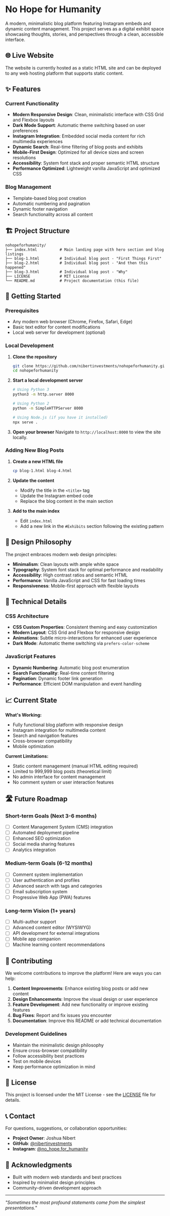 # No Hope for Humanity

A modern, minimalistic blog platform featuring Instagram embeds and dynamic content management. This project serves as a digital exhibit space showcasing thoughts, stories, and perspectives through a clean, accessible interface.

## 🌐 Live Website

The website is currently hosted as a static HTML site and can be deployed to any web hosting platform that supports static content.

## ✨ Features

### Current Functionality
- **Modern Responsive Design**: Clean, minimalistic interface with CSS Grid and Flexbox layouts
- **Dark Mode Support**: Automatic theme switching based on user preferences
- **Instagram Integration**: Embedded social media content for rich multimedia experiences
- **Dynamic Search**: Real-time filtering of blog posts and exhibits
- **Mobile-First Design**: Optimized for all device sizes and screen resolutions
- **Accessibility**: System font stack and proper semantic HTML structure
- **Performance Optimized**: Lightweight vanilla JavaScript and optimized CSS

### Blog Management
- Template-based blog post creation
- Automatic numbering and pagination
- Dynamic footer navigation
- Search functionality across all content

## 🏗️ Project Structure

```
nohopeforhumanity/
├── index.html          # Main landing page with hero section and blog listings
├── blog-1.html         # Individual blog post - "First Things First"
├── blog-2.html         # Individual blog post - "And then this happened"
├── blog-3.html         # Individual blog post - "Why"
├── LICENSE             # MIT License
└── README.md           # Project documentation (this file)
```

## 🚀 Getting Started

### Prerequisites
- Any modern web browser (Chrome, Firefox, Safari, Edge)
- Basic text editor for content modifications
- Local web server for development (optional)

### Local Development

1. **Clone the repository**
   ```bash
   git clone https://github.com/nibertinvestments/nohopeforhumanity.git
   cd nohopeforhumanity
   ```

2. **Start a local development server**
   ```bash
   # Using Python 3
   python3 -m http.server 8000
   
   # Using Python 2
   python -m SimpleHTTPServer 8000
   
   # Using Node.js (if you have it installed)
   npx serve .
   ```

3. **Open your browser**
   Navigate to `http://localhost:8000` to view the site locally.

### Adding New Blog Posts

1. **Create a new HTML file**
   ```bash
   cp blog-1.html blog-4.html
   ```

2. **Update the content**
   - Modify the title in the `<title>` tag
   - Update the Instagram embed code
   - Replace the blog content in the main section

3. **Add to the main index**
   - Edit `index.html`
   - Add a new link in the `#Exhibits` section following the existing pattern

## 🎨 Design Philosophy

The project embraces modern web design principles:

- **Minimalism**: Clean layouts with ample white space
- **Typography**: System font stack for optimal performance and readability
- **Accessibility**: High contrast ratios and semantic HTML
- **Performance**: Vanilla JavaScript and CSS for fast loading times
- **Responsiveness**: Mobile-first approach with flexible layouts

## 🔧 Technical Details

### CSS Architecture
- **CSS Custom Properties**: Consistent theming and easy customization
- **Modern Layout**: CSS Grid and Flexbox for responsive design
- **Animations**: Subtle micro-interactions for enhanced user experience
- **Dark Mode**: Automatic theme switching via `prefers-color-scheme`

### JavaScript Features
- **Dynamic Numbering**: Automatic blog post enumeration
- **Search Functionality**: Real-time content filtering
- **Pagination**: Dynamic footer link generation
- **Performance**: Efficient DOM manipulation and event handling

## 📈 Current State

**What's Working:**
- Fully functional blog platform with responsive design
- Instagram integration for multimedia content
- Search and navigation features
- Cross-browser compatibility
- Mobile optimization

**Current Limitations:**
- Static content management (manual HTML editing required)
- Limited to 999,999 blog posts (theoretical limit)
- No admin interface for content management
- No comment system or user interaction features

## 🛣️ Future Roadmap

### Short-term Goals (Next 3-6 months)
- [ ] Content Management System (CMS) integration
- [ ] Automated deployment pipeline
- [ ] Enhanced SEO optimization
- [ ] Social media sharing features
- [ ] Analytics integration

### Medium-term Goals (6-12 months)
- [ ] Comment system implementation
- [ ] User authentication and profiles
- [ ] Advanced search with tags and categories
- [ ] Email subscription system
- [ ] Progressive Web App (PWA) features

### Long-term Vision (1+ years)
- [ ] Multi-author support
- [ ] Advanced content editor (WYSIWYG)
- [ ] API development for external integrations
- [ ] Mobile app companion
- [ ] Machine learning content recommendations

## 🤝 Contributing

We welcome contributions to improve the platform! Here are ways you can help:

1. **Content Improvements**: Enhance existing blog posts or add new content
2. **Design Enhancements**: Improve the visual design or user experience
3. **Feature Development**: Add new functionality or improve existing features
4. **Bug Fixes**: Report and fix issues you encounter
5. **Documentation**: Improve this README or add technical documentation

### Development Guidelines
- Maintain the minimalistic design philosophy
- Ensure cross-browser compatibility
- Follow accessibility best practices
- Test on mobile devices
- Keep performance optimization in mind

## 📄 License

This project is licensed under the MIT License - see the [LICENSE](LICENSE) file for details.

## 📞 Contact

For questions, suggestions, or collaboration opportunities:

- **Project Owner**: Joshua Nibert
- **GitHub**: [@nibertinvestments](https://github.com/nibertinvestments)
- **Instagram**: [@no_hope.for_humanity](https://www.instagram.com/no_hope.for_humanity)

## 🙏 Acknowledgments

- Built with modern web standards and best practices
- Inspired by minimalist design principles
- Community-driven development approach

---

*"Sometimes the most profound statements come from the simplest presentations."*